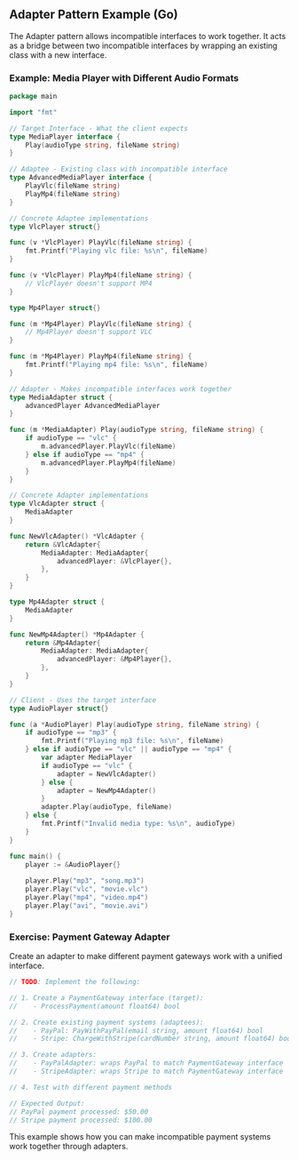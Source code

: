 ## Adapter Pattern Example (Go)

The Adapter pattern allows incompatible interfaces to work together. It acts as a bridge between two incompatible interfaces by wrapping an existing class with a new interface.

### Example: Media Player with Different Audio Formats

```go
package main

import "fmt"

// Target Interface - What the client expects
type MediaPlayer interface {
	Play(audioType string, fileName string)
}

// Adaptee - Existing class with incompatible interface
type AdvancedMediaPlayer interface {
	PlayVlc(fileName string)
	PlayMp4(fileName string)
}

// Concrete Adaptee implementations
type VlcPlayer struct{}

func (v *VlcPlayer) PlayVlc(fileName string) {
	fmt.Printf("Playing vlc file: %s\n", fileName)
}

func (v *VlcPlayer) PlayMp4(fileName string) {
	// VlcPlayer doesn't support MP4
}

type Mp4Player struct{}

func (m *Mp4Player) PlayVlc(fileName string) {
	// Mp4Player doesn't support VLC
}

func (m *Mp4Player) PlayMp4(fileName string) {
	fmt.Printf("Playing mp4 file: %s\n", fileName)
}

// Adapter - Makes incompatible interfaces work together
type MediaAdapter struct {
	advancedPlayer AdvancedMediaPlayer
}

func (m *MediaAdapter) Play(audioType string, fileName string) {
	if audioType == "vlc" {
		m.advancedPlayer.PlayVlc(fileName)
	} else if audioType == "mp4" {
		m.advancedPlayer.PlayMp4(fileName)
	}
}

// Concrete Adapter implementations
type VlcAdapter struct {
	MediaAdapter
}

func NewVlcAdapter() *VlcAdapter {
	return &VlcAdapter{
		MediaAdapter: MediaAdapter{
			advancedPlayer: &VlcPlayer{},
		},
	}
}

type Mp4Adapter struct {
	MediaAdapter
}

func NewMp4Adapter() *Mp4Adapter {
	return &Mp4Adapter{
		MediaAdapter: MediaAdapter{
			advancedPlayer: &Mp4Player{},
		},
	}
}

// Client - Uses the target interface
type AudioPlayer struct{}

func (a *AudioPlayer) Play(audioType string, fileName string) {
	if audioType == "mp3" {
		fmt.Printf("Playing mp3 file: %s\n", fileName)
	} else if audioType == "vlc" || audioType == "mp4" {
		var adapter MediaPlayer
		if audioType == "vlc" {
			adapter = NewVlcAdapter()
		} else {
			adapter = NewMp4Adapter()
		}
		adapter.Play(audioType, fileName)
	} else {
		fmt.Printf("Invalid media type: %s\n", audioType)
	}
}

func main() {
	player := &AudioPlayer{}
	
	player.Play("mp3", "song.mp3")
	player.Play("vlc", "movie.vlc")
	player.Play("mp4", "video.mp4")
	player.Play("avi", "movie.avi")
}
```

### Exercise: Payment Gateway Adapter

Create an adapter to make different payment gateways work with a unified interface.

```go
// TODO: Implement the following:

// 1. Create a PaymentGateway interface (target):
//    - ProcessPayment(amount float64) bool

// 2. Create existing payment systems (adaptees):
//    - PayPal: PayWithPayPal(email string, amount float64) bool
//    - Stripe: ChargeWithStripe(cardNumber string, amount float64) bool

// 3. Create adapters:
//    - PayPalAdapter: wraps PayPal to match PaymentGateway interface
//    - StripeAdapter: wraps Stripe to match PaymentGateway interface

// 4. Test with different payment methods

// Expected Output:
// PayPal payment processed: $50.00
// Stripe payment processed: $100.00
```

This example shows how you can make incompatible payment systems work together through adapters.